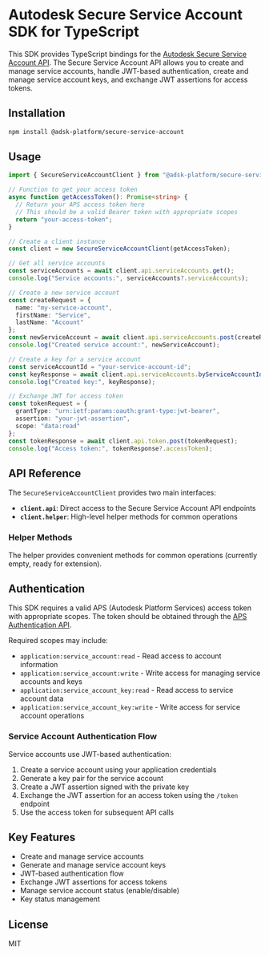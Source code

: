 # Autodesk Secure Service Account SDK for TypeScript

This SDK provides TypeScript bindings for the [Autodesk Secure Service Account API](https://aps.autodesk.com/en/docs/ssa/v1/developers_guide/overview/). The Secure Service Account API allows you to create and manage service accounts, handle JWT-based authentication, create and manage service account keys, and exchange JWT assertions for access tokens.

## Installation

```bash
npm install @adsk-platform/secure-service-account
```

## Usage

```typescript
import { SecureServiceAccountClient } from "@adsk-platform/secure-service-account";

// Function to get your access token
async function getAccessToken(): Promise<string> {
  // Return your APS access token here
  // This should be a valid Bearer token with appropriate scopes
  return "your-access-token";
}

// Create a client instance
const client = new SecureServiceAccountClient(getAccessToken);

// Get all service accounts
const serviceAccounts = await client.api.serviceAccounts.get();
console.log("Service accounts:", serviceAccounts?.serviceAccounts);

// Create a new service account
const createRequest = {
  name: "my-service-account",
  firstName: "Service",
  lastName: "Account"
};
const newServiceAccount = await client.api.serviceAccounts.post(createRequest);
console.log("Created service account:", newServiceAccount);

// Create a key for a service account
const serviceAccountId = "your-service-account-id";
const keyResponse = await client.api.serviceAccounts.byServiceAccountId(serviceAccountId).keys.post({});
console.log("Created key:", keyResponse);

// Exchange JWT for access token
const tokenRequest = {
  grantType: "urn:ietf:params:oauth:grant-type:jwt-bearer",
  assertion: "your-jwt-assertion",
  scope: "data:read"
};
const tokenResponse = await client.api.token.post(tokenRequest);
console.log("Access token:", tokenResponse?.accessToken);
```

## API Reference

The `SecureServiceAccountClient` provides two main interfaces:

- **`client.api`**: Direct access to the Secure Service Account API endpoints
- **`client.helper`**: High-level helper methods for common operations

### Helper Methods

The helper provides convenient methods for common operations (currently empty, ready for extension).

## Authentication

This SDK requires a valid APS (Autodesk Platform Services) access token with appropriate scopes. The token should be obtained through the [APS Authentication API](https://aps.autodesk.com/developer/overview/authentication-api).

Required scopes may include:

- `application:service_account:read` - Read access to account information
- `application:service_account:write` - Write access for managing service accounts and keys
- `application:service_account_key:read` - Read access to service account data
- `application:service_account_key:write` - Write access for service account operations

### Service Account Authentication Flow

Service accounts use JWT-based authentication:

1. Create a service account using your application credentials
2. Generate a key pair for the service account
3. Create a JWT assertion signed with the private key
4. Exchange the JWT assertion for an access token using the `/token` endpoint
5. Use the access token for subsequent API calls

## Key Features

- Create and manage service accounts
- Generate and manage service account keys
- JWT-based authentication flow
- Exchange JWT assertions for access tokens
- Manage service account status (enable/disable)
- Key status management

## License

MIT
